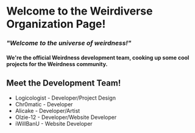 # Welcome to the Weirdiverse Organization Page!
### *"Welcome to the universe of weirdness!"*
#### We're the official Weirdness development team, cooking up some cool projects for the Weirdness community.
####
## Meet the Development Team!
- Logicologist - Developer/Project Design
- Chr0matic - Developer
- Alicake - Developer/Artist
- Olzie-12 - Developer/Website Developer
- iWillBanU - Website Developer
